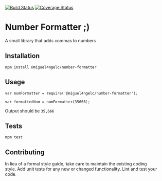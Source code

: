[![Build Status](https://travis-ci.org/miguel4ngelc/number-formatter.svg?branch=master)](https://travis-ci.org/miguel4ngelc/number-formatter)
[![Coverage Status](https://coveralls.io/repos/github/miguel4ngelc/number-formatter/badge.svg?branch=master)](https://coveralls.io/github/miguel4ngelc/number-formatter?branch=master)

Number Formatter ;)
=========

A small library that adds commas to numbers

## Installation

  `npm install @miguel4ngelc/number-formatter`

## Usage

    var numFormatter = require('@miguel4ngelc/number-formatter');

    var formattedNum = numFormatter(35666);
  
  
  Output should be `35,666`


## Tests

  `npm test`

## Contributing

In lieu of a formal style guide, take care to maintain the existing coding style. Add unit tests for any new or changed functionality. Lint and test your code.
